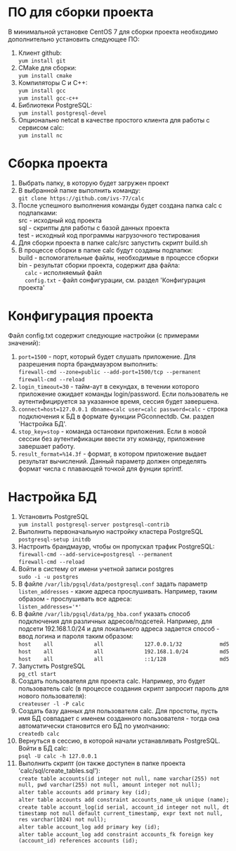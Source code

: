 # ПО для сборки проекта
В минимальной установке CentOS 7 для сборки проекта необходимо дополнительно установить следующее ПО:<br/>
1. Клиент github:<br/>
`yum install git`
1. CMake для сборки:<br/>
`yum install cmake`
1. Компиляторы C и C++:<br/>
`yum install gcc`<br/>
`yum install gcc-c++`
1. Библиотеки PostgreSQL:<br/> 
`yum install postgresql-devel`
1. Опционально netcat в качестве простого клиента для работы с сервисом calc:<br/> 
`yum install nc`
# Сборка проекта
1. Выбрать папку, в которую будет загружен проект
1. В выбранной папке выполнить команду:<br/> 
`git clone https://github.com/ivs-77/calc`
1. После успешного выполнения команды будет создана папка calc с подпапками:<br/>
src - исходный код проекта<br/>
sql - скрипты для работы с базой данных проекта<br/>
test - исходный код программы нагрузочного тестирования
1. Для сборки проекта в папке calc/src запустить скрипт build.sh
1. В процессе сборки в папке calc будут созданы подпапки:<br/>
build - вспомогательные файлы, необходимые в процессе сборки<br/>
bin - результат сборки проекта, содержит два файла:<br/> 
`  calc` - исполняемый файл<br/>
`  config.txt` - файл сонфигурации, см. раздел 'Конфигурация проекта'
# Конфигурация проекта
Файл config.txt содержит следующие настройки (с примерами значений):
1. `port=1500` - порт, который будет слушать приложение. Для разрешения порта брандмауэром выполнить:<br/>
`firewall-cmd --zone=public --add-port=1500/tcp --permanent`<br/>
`firewall-cmd --reload`
1. `login_timeout=30` - тайм-аут в секундах, в течении которого приложение ожидает команды login/password. Если пользователь не аутентифицируется за указанное время, сессия будет завершена.
1. `connect=host=127.0.0.1 dbname=calc user=calc password=calc` - строка подключения к БД в формате функции PGconnectdb. См. раздел 'Настройка БД'.
1. `stop_key=stop` - команда остановки приложения. Если в новой сессии без аутентификации ввести эту команду, приложение завершает работу.
1. `result_format=%14.3f` - формат, в котором приложение выдает результат вычислений. Данный параметр должен определять формат числа с плавающей точкой для фунции sprintf.
# Настройка БД
1. Установить PostgreSQL<br/>
`yum install postgresql-server postgresql-contrib`
1. Выполнить первоначальную настройку кластера PostgreSQL<br/>
`postgresql-setup initdb`
1. Настроить брандмауэр, чтобы он пропускал трафик PostgreSQL:<br/>
`firewall-cmd --add-service=postgresql --permanent`<br/>
`firewall-cmd --reload`<br/>
1. Войти в систему от имени учетной записи postgres<br/>
`sudo -i -u postgres`
1. В файле `/var/lib/pgsql/data/postgresql.conf` задать параметр `listen_addresses` - какие адреса прослушивать. Например, таким образом - прослушивать все адреса:<br/>
`listen_addresses='*'`
1. В файле `/var/lib/pgsql/data/pg_hba.conf` указать способ подключения для различных адресов/подсетей. Например, для подсети 192.168.1.0/24 и для локального адреса задается способ - ввод логина и пароля таким образом:<br/>
`host    all             all             127.0.0.1/32            md5`<br/>
`host    all             all             192.168.1.0/24          md5`<br/>
`host    all             all             ::1/128                 md5`
1. Запустить PostgreSQL<br/>
`pg_ctl start`
1. Создать пользователя для проекта calc. Например, это будет пользователь calc (в процессе создания скрипт запросит пароль для нового пользователя):<br/>
`createuser -l -P calc`
1. Создать базу данных для пользователя calc. Для простоты, пусть имя БД совпадает с именем созданного пользователя - тогда она автоматически становится его БД по умолчанию:<br/>
`createdb calc`
1. Вернуться в сессию, в которой начали устанавливать PostgreSQL. Войти в БД calc:<br/>
`psql -U calc -h 127.0.0.1`
1. Выполнить скрипт (он также доступен в папке проекта 'calc/sql/create_tables.sql'):<br/>
`create table accounts(id integer not null, name varchar(255) not null, pwd varchar(255) not null, amount integer not null);`<br/>
`alter table accounts add primary key (id);`<br/>
`alter table accounts add constraint accounts_name_uk unique (name);`<br/>
`create table account_log(id serial, account_id integer not null, dt timestamp not null default current_timestamp, expr text not null, res varchar(1024) not null);`<br/>
`alter table account_log add primary key (id);`<br/>
`alter table account_log add constraint accounts_fk foreign key (account_id) references accounts (id);`<br/>

